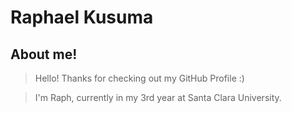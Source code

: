 # Raphael Kusuma

## About me! ##
> Hello! Thanks for checking out my GitHub Profile :)

> I'm Raph, currently in my 3rd year at Santa Clara University.
 
